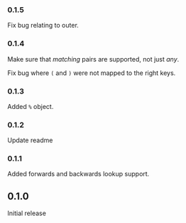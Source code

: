 ### 0.1.5

Fix bug relating to outer.

### 0.1.4

Make sure that _matching_ pairs are supported, not just _any_.

Fix bug where `(` and `)` were not mapped to the right keys.

### 0.1.3

Added `%` object.

### 0.1.2

Update readme

### 0.1.1

Added forwards and backwards lookup support.

## 0.1.0

Initial release
